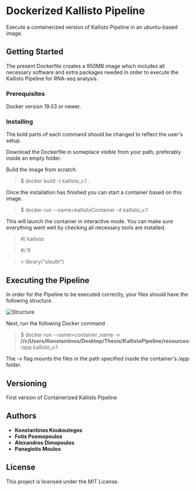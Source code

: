 # Dockerized Kallisto Pipeline

Execute a containerized version of Kallisto Pipeline in an ubuntu-based image. 

## Getting Started

The present Dockerfile creates a 950MB image which includes all necessary software and extra packages needed in order to execute the Kallisto Pipeline for RNA-seq analysis. 

### Prerequisites

Docker version 19.03 or newer.

### Installing

The bold parts of each command should be changed to reflect the user's setup. 

Download the Dockerfile in someplace visible from your path, preferably inside an empty folder.

Build the image from scratch.

>$ docker build -t kallisto_v.1 .

Once the installation has finished you can start a container based on this image.

>$ docker run --name=kallistoContainer -it kallisto_v.1

This will launch the container in interactive mode. You can make sure everything went well by checking all necessary tools are installed. 

> #/ kallisto

> #/ R

> \> library("sleuth")

## Executing the Pipeline

In order for the Pipeline to be executed correctly, your files should have the following structure.

![Structure](https://user-images.githubusercontent.com/56021536/68126965-91659980-ff1d-11e9-8d0c-1cd8207653fb.png)

Next, run the following Docker command

>$ docker run --name=container_name -v **//c/Users/Konstantinos/Desktop/Thesis/KallistoPipeline/resources**:/app kallisto_v.1

The -v flag mounts the files in the path specified inside the container's /app folder.

## Versioning

First version of Containerized Kallisto Pipeline

## Authors

* **Konstantinos Koukoutegos** 
* **Fotis Psomopoulos** 
* **Alexandros Dimopoulos** 
* **Panagiotis Moulos** 


## License

This project is licensed under the MIT License.



